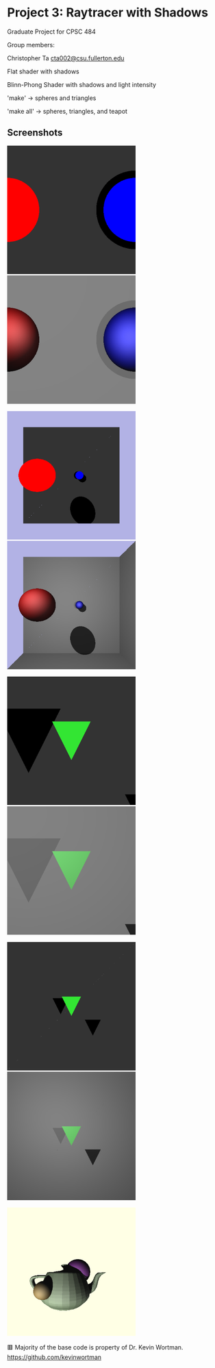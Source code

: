 # Project 3: Raytracer with Shadows

Graduate Project for CPSC 484

Group members:

Christopher Ta cta002@csu.fullerton.edu

Flat shader with shadows

Blinn-Phong Shader with shadows and light intensity

'make' → spheres and triangles

'make all' → spheres, triangles, and teapot

## Screenshots

<img src="screenshots/scene_2spheres_ortho_flat.png" width="300em" /> <img src="screenshots/scene_2spheres_ortho_phong.png" width="300em"  />

<img src="screenshots/scene_2spheres_persp_flat.png" width="300em" /> <img src="screenshots/scene_2spheres_persp_phong.png" width="300em"  />

<img src="screenshots/scene_gtri_ortho_flat.png" width="300em" /> <img src="screenshots/scene_gtri_ortho_phong.png" width="300em"  />

<img src="screenshots/scene_gtri_persp_flat.png" width="300em" /> <img src="screenshots/scene_gtri_persp_phong.png" width="300em"  />

<img src="screenshots/teatime.png" width="300em" />

🟥 Majority of the base code is property of Dr. Kevin Wortman.
https://github.com/kevinwortman
